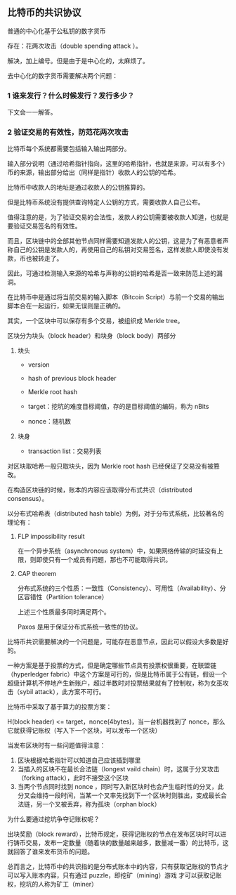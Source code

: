 ## 比特币的共识协议

普通的中心化基于公私钥的数字货币

存在：花两次攻击（double spending attack ）。

解决，加上编号。但是由于是中心化的，太麻烦了。

去中心化的数字货币需要解决两个问题：

### 1  谁来发行？什么时候发行？发行多少？

下文会一一解答。

### 2  验证交易的有效性，防范花两次攻击

比特币每个系统都需要包括输入输出两部分。

输入部分说明（通过哈希指针指向，这里的哈希指针，也就是来源，可以有多个）币的来源，输出部分给出（同样是指针）收款人的公钥的哈希。

比特币中收款人的地址是通过收款人的公钥推算的。

但是比特币系统没有提供查询特定人公钥的方式，需要收款人自己公布。

值得注意的是，为了验证交易的合法性，发款人的公钥需要被收款人知道，也就是要验证交易签名的有效性。

而且，区块链中的全部其他节点同样需要知道发款人的公钥，这是为了有恶意者声称自己的公钥是发款人的，再使用自己的私钥对交易签名，这样发款人即使没有发款，币也被转走了。

因此，可通过检测输入来源的哈希与声称的公钥的哈希是否一致来防范上述的漏洞。

在比特币中是通过将当前交易的输入脚本（Bitcoin Script）与前一个交易的输出脚本合在一起运行，如果无误则是正确的。



其实，一个区块中可以保存有多个交易，被组织成 Merkle tree。

区块分为块头（block header）和块身（block body）两部分

1. 块头

   - version

   - hash of previous block header
   - Merkle root hash
   - target：挖坑的难度目标阈值，存的是目标阈值的编码，称为 nBits
   - nonce：随机数

2. 块身

   - transaction list：交易列表

对区块取哈希一般只取块头，因为 Merkle root hash 已经保证了交易没有被篡改。

在构造区块链的时候，账本的内容应该取得分布式共识（distributed consensus）。

以分布式哈希表（distributed hash table）为例，对于分布式系统，比较著名的理论有：

1. FLP impossibility result

   在一个异步系统（asynchronous system）中，如果网络传输的时延没有上限，则即使只有一个成员有问题，那也不可能取得共识。

2. CAP theorem

   分布式系统的三个性质：一致性（Consistency）、可用性（Availability）、分区容错性（Partition tolerance）

   上述三个性质最多同时满足两个。

   Paxos 是用于保证分布式系统一致性的协议。

比特币共识需要解决的一个问题是，可能存在恶意节点，因此可以假设大多数是好的。

一种方案是基于投票的方式，但是确定哪些节点具有投票权很重要，在联盟链（hyperledger fabric）中这个方案是可行的，但是比特币属于公有链，假设一个超级计算机不停地产生新账户，超过半数时对投票结果就有了控制权，称为女巫攻击（sybil attack），此方案不可行。

比特币中采取了基于算力的投票方案：

H(block header) <= target，nonce(4bytes)，当一台机器找到了 nonce，那么它就获得记账权（写入下一个区块，可以发布一个区块）

当发布区块时有一些问题值得注意：

1. 区块根据哈希指针可以知道自己应该插到哪里
2. 当插入的区块不在最长合法链（longest vaild chain）时，这属于分叉攻击（forking attack），此时不接受这个区块
3. 当两个节点同时找到 nonce ，同时写入新区块时也会产生临时性的分叉，此分叉会维持一段时间，当某一个叉率先找到下一个区块时则胜出，变成最长合法链，另一个叉被丢弃，称为孤块（orphan block）

为什么要通过挖坑争夺记账权呢？

出块奖励（block reward），比特币规定，获得记账权的节点在发布区块时可以进行铸币交易，发布一定数量（随着块的数量越来越多，数量减一番）的比特币，这就回答了谁来发布货币的问题。

总而言之，比特币中的共识指的是分布式账本中的内容，只有获取记账权的节点才可以写入账本内容，只有通过 puzzle，即挖矿（mining）游戏 才可以获取记账权，挖坑的人称为矿工（miner）